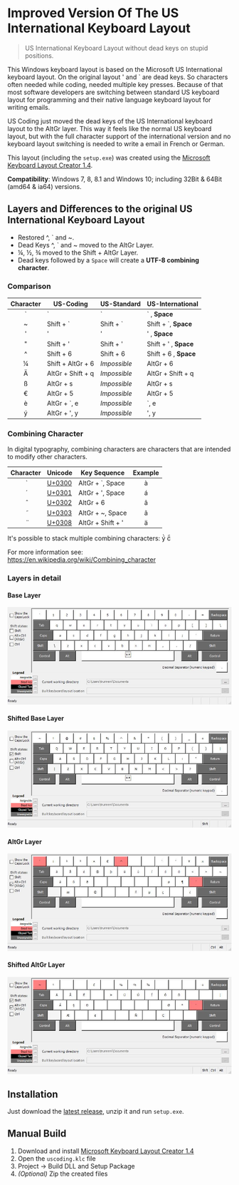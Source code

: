 # Improved Version Of The US International Keyboard Layout

> US International Keyboard Layout without dead keys on stupid positions.

This Windows keyboard layout is based on the Microsoft US International keyboard layout. On the original layout ' and \` are dead keys. So characters often needed while coding, needed multiple key presses. Because of that most software developers are switching between standard US keyboard layout for programming and their native language keyboard layout for writing emails.

US Coding just moved the dead keys of the US International keyboard layout to the AltGr layer. This way it feels like the normal US keyboard layout, but with the full character support of the international version and no keyboard layout switching is needed to write a email in French or German.

This layout (including the `setup.exe`) was created using the [Microsoft Keyboard Layout Creator 1.4](https://www.microsoft.com/en-us/download/details.aspx?id=22339).

**Compatibility**: Windows 7, 8, 8.1 and Windows 10; including 32Bit & 64Bit (amd64 & ia64) versions.

## Layers and Differences to the original US International Keyboard Layout
- Restored ^, \` and ~.
- Dead Keys ^, \` and ~ moved to the AltGr Layer.
- ¼, ½, ¾ moved to the Shift + AltGr Layer.
- Dead keys followed by a `Space` will create a **UTF-8 combining character**.


### Comparison

| Character | US-Coding          | US-Standard  | US-International      |
| :-------: | ------------------ | ------------ | --------------------- |
| `         | `                  | `            | ` , **Space**         |
| ~         | Shift + `          | Shift + `    | Shift + `, **Space**  |
| '         | '                  | '            | ' , **Space**         |
| "         | Shift + '          | Shift + '    | Shift + ' , **Space** |
| ^         | Shift + 6          | Shift + 6    | Shift + 6 , **Space** |
| ¼         | Shift + AltGr + 6  | *Impossible* | AltGr + 6             |
| Ä         | AltGr + Shift + q  | *Impossible* | AltGr + Shift + q     |
| ß         | AltGr + s          | *Impossible* | AltGr + s             |
| €         | AltGr + 5          | *Impossible* | AltGr + 5             |
| è         | AltGr + `, e       | *Impossible* | `, e                  |
| ý         | AltGr + ', y       | *Impossible* | ', y                  |


### Combining Character

In digital typography, combining characters are characters that are intended to modify other characters. 

| Character | Unicode                                                               | Key Sequence      | Example |
| :-------: | --------------------------------------------------------------------- | ----------------- | :-----: |
|    ̀       | [U+0300](http://www.fileformat.info/info/unicode/char/0300/index.htm) | AltGr + `, Space  |    à    |
|    ́       | [U+0301](http://www.fileformat.info/info/unicode/char/0301/index.htm) | AltGr + ', Space  |    á    |
|    ̂       | [U+0302](http://www.fileformat.info/info/unicode/char/0302/index.htm) | AltGr + 6         |    â    |
|    ̃       | [U+0303](http://www.fileformat.info/info/unicode/char/0303/index.htm) | AltGr + ~, Space  |    ã    |
|    ̈       | [U+0308](http://www.fileformat.info/info/unicode/char/0308/index.htm) | AltGr + Shift + ' |    ä    |

It's possible to stack multiple combining characters: ý̀ c̈̃

For more information see: https://en.wikipedia.org/wiki/Combining_character

### Layers in detail

#### Base Layer
![Base Layer](images/USCoding.jpg)

#### Shifted Base Layer
![Shifted Base Layer](images/USCodingShft.jpg)

#### AltGr Layer
![AltGr Layer](images/USCodingAltGr.jpg)

#### Shifted AltGr Layer
![Shifted AltGr Layer](images/USCodingShftAltGr.jpg)


## Installation
Just download the [latest release](https://github.com/trunneml/uscoding-keyboardlayout/releases/latest), unzip it and run `setup.exe`.


## Manual Build

1. Download and install [Microsoft Keyboard Layout Creator 1.4](https://www.microsoft.com/en-us/download/details.aspx?id=22339)
2. Open the `uscoding.klc` file
3. Project -> Build DLL and Setup Package
4. *(Optional)* Zip the created files